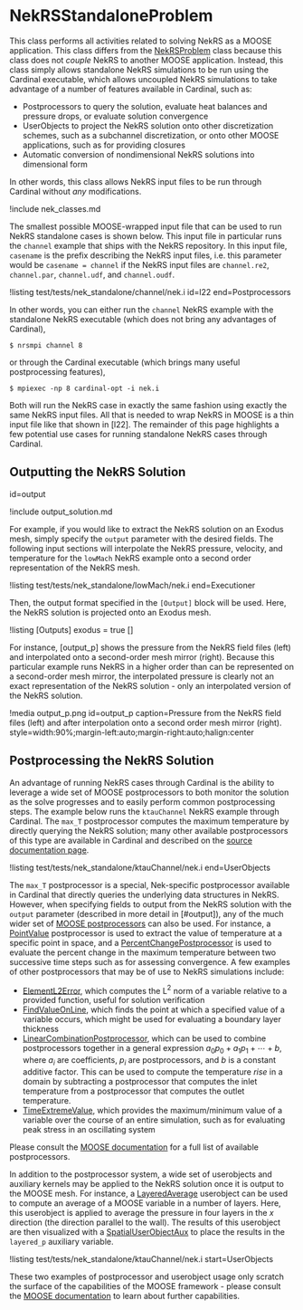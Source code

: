 # NekRSStandaloneProblem

This class performs all activities related to solving NekRS as a MOOSE application.
This class differs from the [NekRSProblem](/problems/NekRSProblem.md) class because this class
does not *couple* NekRS to another MOOSE application. Instead, this class
simply allows standalone NekRS simulations to be run using the Cardinal executable,
which allows uncoupled NekRS simulations to take advantage of a number of features
available in Cardinal, such as:

- Postprocessors to query the solution, evaluate heat balances and pressure drops,
  or evaluate solution convergence
- UserObjects to project the NekRS solution onto other discretization schemes,
  such as a subchannel discretization, or onto other MOOSE applications, such as
  for providing closures
- Automatic conversion of nondimensional NekRS solutions into dimensional form

In other words, this class allows NekRS input files to be run through Cardinal
without *any* modifications.

!include nek_classes.md

The smallest possible MOOSE-wrapped input file that can be used to run NekRS standalone
cases is shown below. This input file in particular runs the `channel` example that ships
with the NekRS repository.
In this input file, `casename` is the prefix describing the NekRS input files, i.e. this
parameter would be `casename = channel` if the NekRS input files are `channel.re2`,
`channel.par`, `channel.udf`, and `channel.oudf`.

!listing test/tests/nek_standalone/channel/nek.i id=l22
  end=Postprocessors

In other words, you can either run the `channel` NekRS example with
the standalone NekRS executable (which does not bring any advantages of Cardinal),

```
$ nrsmpi channel 8
```

or through the Cardinal executable (which brings many useful postprocessing features),


```
$ mpiexec -np 8 cardinal-opt -i nek.i
```

Both will run the NekRS case in exactly the same fashion using exactly the same NekRS input files.
All that is needed to wrap NekRS in MOOSE is a thin input file like that shown in [l22].
The remainder of this page highlights a few potential use cases for running standalone
NekRS cases through Cardinal.

## Outputting the NekRS Solution
  id=output

!include output_solution.md

For example, if you would like to extract the NekRS solution on an Exodus mesh,
simply specify the `output` parameter with the desired fields. The following input
sections will interpolate the NekRS pressure, velocity, and temperature for
the `lowMach` NekRS example
onto a second order representation of the NekRS mesh.

!listing test/tests/nek_standalone/lowMach/nek.i
  end=Executioner

Then, the output format specified in the `[Output]` block will be used. Here,
the NekRS solution is projected onto an Exodus mesh.

!listing
[Outputs]
  exodus = true
[]

For instance, [output_p] shows the pressure from the NekRS field files (left)
and interpolated onto a second-order mesh mirror (right). Because this particular
example runs NekRS in a higher order than can be represented on a second-order
mesh mirror, the interpolated pressure is clearly not an exact
representation of the NekRS solution - only an interpolated version of the NekRS solution.

!media output_p.png
  id=output_p
  caption=Pressure from the NekRS field files (left) and after interpolation onto a second order mesh mirror (right).
  style=width:90%;margin-left:auto;margin-right:auto;halign:center

## Postprocessing the NekRS Solution

An advantage of running NekRS cases through Cardinal is the ability to leverage
a wide set of MOOSE postprocessors to both monitor the solution as the solve
progresses and to easily perform common postprocessing steps.
The example below runs the `ktauChannel` NekRS example through Cardinal.
The `max_T` postprocessor computes the maximum
temperature by directly querying the NekRS solution; many other available
postprocessors of this type are available in Cardinal and described
on the [source documentation page](https://cardinal.cels.anl.gov/source/index.html).

!listing test/tests/nek_standalone/ktauChannel/nek.i
  end=UserObjects

The `max_T` postprocessor is a special, Nek-specific postprocessor available
in Cardinal that directly queries the underlying data structures in NekRS.
However, when specifying fields to output from the NekRS solution with
the `output` parameter (described in more detail in [#output]), any of the
much wider set of [MOOSE postprocessors](https://mooseframework.inl.gov/source/index.html)
can also be used. For instance, a [PointValue](https://mooseframework.inl.gov/source/postprocessors/PointValue.html) postprocessor
is used to extract the value of temperature at a specific point in space,
and a [PercentChangePostprocessor](https://mooseframework.inl.gov/source/postprocessors/PercentChangePostprocessor.html)
is used to evaluate the percent change in the maximum temperature
between two successive time steps such as for assessing convergence.
A few examples of other postprocessors that may be of use to NekRS
simulations include:

- [ElementL2Error](https://mooseframework.inl.gov/source/postprocessors/ElementL2Error.html),
  which computes the L$^2$ norm of a variable relative to a provided
  function, useful for solution verification
- [FindValueOnLine](https://mooseframework.inl.gov/source/postprocessors/FindValueOnLine.html),
  which finds the point at which a specified value of a variable occurs,
  which might be used for evaluating a boundary layer thickness
- [LinearCombinationPostprocessor](https://mooseframework.inl.gov/source/postprocessors/LinearCombinationPostprocessor.html),
  which can be used to combine postprocessors together in a
  general expression $a_0p_0+a_1p_1+\cdots+b$, where $a_i$ are coefficients,
  $p_i$ are postprocessors, and $b$ is a constant additive factor. This can be used
  to compute the temperature *rise* in a domain by subtracting a postprocessor
  that computes the inlet temperature from a postprocessor that computes the
  outlet temperature.
- [TimeExtremeValue](https://mooseframework.inl.gov/source/postprocessors/TimeExtremeValue.html),
  which provides the maximum/minimum value of a variable over the course of
  an entire simulation, such as for evaluating peak stress in an
  oscillating system

Please consult the [MOOSE documentation](https://mooseframework.inl.gov/source/index.html)
for a full list of available postprocessors.

In addition to the postprocessor system, a wide set of userobjects
and auxiliary kernels may be applied to the NekRS solution
once it is output to the MOOSE mesh. For instance,
a [LayeredAverage](https://mooseframework.inl.gov/source/userobject/LayeredAverage.html)
userobject can be used to compute an average of a MOOSE variable in a number
of layers. Here, this userobject is applied to average the pressure in four
layers in the $x$ direction (the direction parallel to the wall). The results
of this userobject are then visualized with a
[SpatialUserObjectAux](https://mooseframework.inl.gov/source/auxkernels/SpatialUserObjectAux.html)
to place the results in the `layered_p` auxiliary variable.

!listing test/tests/nek_standalone/ktauChannel/nek.i
  start=UserObjects

These two examples of postprocessor and userobject usage only scratch the
surface of the capabilities of the MOOSE framework - please consult
the [MOOSE documentation](https://mooseframework.inl.gov/source/index.html) to learn about further capabilities.
